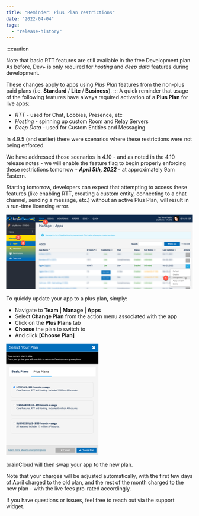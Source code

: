 ```yaml
---
title: "Reminder: Plus Plan restrictions"
date: "2022-04-04"
tags: 
  - "release-history"
---
```


:::caution

Note that basic RTT features are still available in the free Development plan. As before, Dev+ is only required for _hosting_ and _deep data_ features during development.  
  
These changes apply to apps using _Plus Plan_ features from the non-plus paid plans (i.e. **Standard** / **Lite** / **Business**).
:::
A quick reminder that usage of the following features have always required activation of a **Plus Plan** for live apps:

- _RTT_ - used for Chat, Lobbies, Presence, etc
- _Hosting_ - spinning up custom Room and Relay Servers
- _Deep Data_ - used for Custom Entities and Messaging

In 4.9.5 (and earlier) there were scenarios where these restrictions were not being enforced.

We have addressed those scenarios in 4.10 - and as noted in the 4.10 release notes - we will enable the feature flag to begin properly enforcing these restrictions tomorrow - **_April 5th, 2022_** - at approximately 9am Eastern.

Starting tomorrow, developers can expect that attempting to access these features (like enabling RTT, creating a custom entity, connecting to a chat channel, sending a message, etc.) without an active Plus Plan, will result in a run-time licensing error.

![](images/2022-04-04_16-16-09-1024x408.png)

To quickly update your app to a plus plan, simply:

- Navigate to **Team | Manage | Apps**
- Select **Change Plan** from the action menu associated with the app
- Click on the **Plus Plans** tab
- **Choose** the plan to switch to
- And click **[Choose Plan]**

![](images/2022-04-04_16-24-44-249x300.png)

brainCloud will then swap your app to the new plan.

Note that your charges will be adjusted automatically, with the first few days of April charged to the old plan, and the rest of the month charged to the new plan - with the live fees pro-rated accordingly.

If you have questions or issues, feel free to reach out via the support widget.
